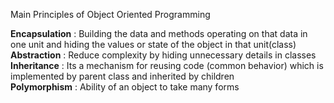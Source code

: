 Main Principles of Object Oriented Programming

**Encapsulation** : Building the data and methods operating on that data in one unit and hiding the values or state of the object in that unit(class)  
**Abstraction** : Reduce complexity by hiding unnecessary details in classes  
**Inheritance** : Its a mechanism for reusing code (common behavior) which is implemented by parent class and inherited by children  
**Polymorphism** : Ability of an object to take many forms
